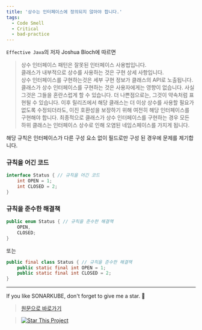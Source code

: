 ```yaml
---
title: '상수는 인터페이스에 정의되지 않아야 합니다.'
tags:
  - Code Smell
  - Critical
  - bad-practice
---
```


`Effective Java`의 저자 Joshua Bloch에 따르면

> 상수 인터페이스 패턴은 잘못된 인터페이스 사용법입니다. <br>
클래스가 내부적으로 상수를 사용하는 것은 구현 상세 사항입니다. <br>
상수 인터페이스를 구현하는것은 세부 구현 정보가 클래스의 API로 노출됩니다. 클래스가 상수 인터페이스를 구현하는 것은 사용자에게는 영향이 없습니다. 사실 그것은 그들을 혼란스럽게 할 수 있습니다. 더 나쁜점으로는, 그것이 약속처럼 표현될 수 있습니다. 이후 릴리즈에서 해당 클래스는 더 이상 상수를 사용할 필요가 없도록 수정되더라도, 이진 호환성을 보장하기 위해 여전히 해당 인터페이스를 구현해야 합니다. 최종적으로 클래스가 상수 인터페이스를 구현하는 경우 모든 하위 클래스는 인터페이스 상수로 인해 오염된 네임스페이스를 가지게 됩니다.

해당 규칙은 인터페이스가 다른 구성 요소 없이 필드로만 구성 된 경우에 문제를 제기합니다.

### 규칙을 어긴 코드

```java
interface Status { // 규칙을 어긴 코드
    int OPEN = 1;
    int CLOSED = 2;
}
```

### 규칙을 준수한 해결책
```java
public enum Status { // 규칙을 준수한 해결책
    OPEN,
    CLOSED;
}
```
또는
```java
public final class Status { // 규칙을 준수한 해결책
    public static final int OPEN = 1;
    public static final int CLOSED = 2;
}
```

---

If you like SONARKUBE, don't forget to give me a star. :star2:

> [원문으로 바로가기](https://rules.sonarsource.com/java/tag/bad-practice/RSPEC-1214)

> [![Star This Project](https://img.shields.io/github/stars/kantabile/sonarkube.svg?label=Stars&style=social)](https://github.com/kantabile/sonarkube)
